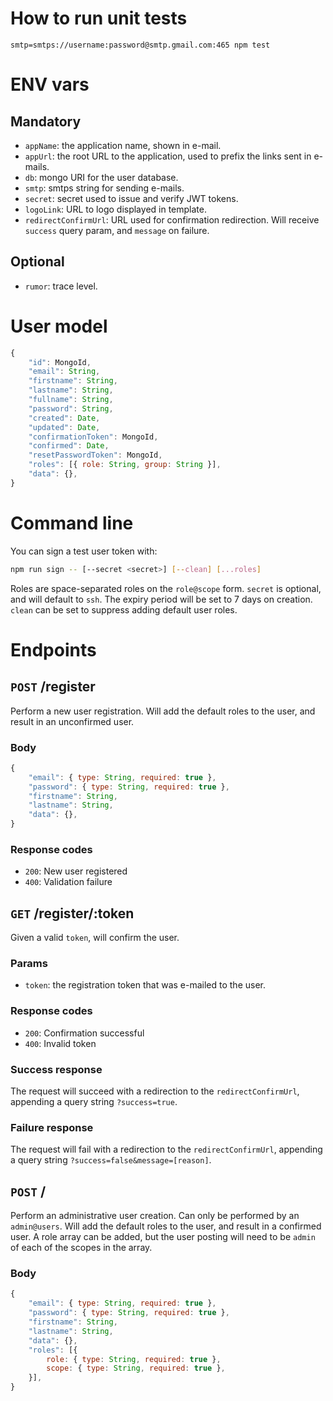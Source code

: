 # How to run unit tests

```
smtp=smtps://username:password@smtp.gmail.com:465 npm test
```

# ENV vars

## Mandatory

- `appName`: the application name, shown in e-mail.
- `appUrl`: the root URL to the application, used to prefix the links sent in e-mails.
- `db`: mongo URI for the user database.
- `smtp`: smtps string for sending e-mails.
- `secret`: secret used to issue and verify JWT tokens.
- `logoLink`: URL to logo displayed in template.
- `redirectConfirmUrl`: URL used for confirmation redirection. Will receive `success` query param, and `message` on failure.

## Optional

- `rumor`: trace level.

# User model

```javascript
{
	"id": MongoId,
	"email": String,
	"firstname": String,
	"lastname": String,
	"fullname": String,
	"password": String,
	"created": Date,
	"updated": Date,
	"confirmationToken": MongoId,
	"confirmed": Date,
	"resetPasswordToken": MongoId,
	"roles": [{ role: String, group: String }],
	"data": {},
}
```

# Command line

You can sign a test user token with:

```bash
npm run sign -- [--secret <secret>] [--clean] [...roles]
```

Roles are space-separated roles on the `role@scope` form. `secret` is optional, and will default to `ssh`. The expiry period will be set to 7 days on creation. `clean` can be set to suppress adding default user roles.

# Endpoints

## `POST` /register

Perform a new user registration. Will add the default roles to the user, and result in an unconfirmed user.

### Body

```javascript
{
	"email": { type: String, required: true },
	"password": { type: String, required: true },
	"firstname": String,
	"lastname": String,
	"data": {},
}
```

### Response codes

- `200`: New user registered
- `400`: Validation failure

## `GET` /register/:token

Given a valid `token`, will confirm the user.

### Params

- `token`: the registration token that was e-mailed to the user.

### Response codes

- `200`: Confirmation successful
- `400`: Invalid token

### Success response

The request will succeed with a redirection to the `redirectConfirmUrl`, appending a query string `?success=true`.

### Failure response

The request will fail with a redirection to the `redirectConfirmUrl`, appending a query string `?success=false&message=[reason]`.

## `POST` /

Perform an administrative user creation. Can only be performed by an `admin@users`. Will add the default roles to the user, and result in a confirmed user. A role array can be added, but the user posting will need to be `admin` of each of the scopes in the array.

### Body

```javascript
{
	"email": { type: String, required: true },
	"password": { type: String, required: true },
	"firstname": String,
	"lastname": String,
	"data": {},
	"roles": [{
		role: { type: String, required: true },
		scope: { type: String, required: true },
	}],
}
```
